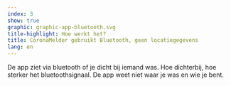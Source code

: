 ```yaml
---
index: 3
show: true
graphic: graphic-app-bluetooth.svg
title-highlight: Hoe werkt het?
title: CoronaMelder gebruikt Bluetooth, geen locatiegegevens
lang: en
---
```


De app ziet via bluetooth of je dicht bij iemand was. Hoe dichterbij, hoe sterker het bluetoothsignaal. De app weet niet waar je was en wie je bent.
